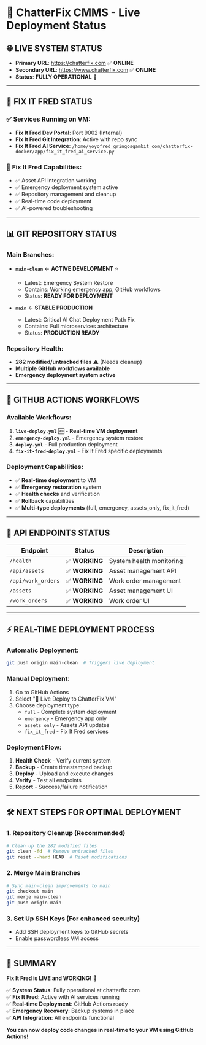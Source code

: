 # 🚀 ChatterFix CMMS - Live Deployment Status

## 🌐 **LIVE SYSTEM STATUS**
- **Primary URL**: https://chatterfix.com ✅ **ONLINE**
- **Secondary URL**: https://www.chatterfix.com ✅ **ONLINE**  
- **Status**: **FULLY OPERATIONAL** 🎉

---

## 🔧 **FIX IT FRED STATUS**

### ✅ **Services Running on VM:**
- **Fix It Fred Dev Portal**: Port 9002 (Internal)
- **Fix It Fred Git Integration**: Active with repo sync
- **Fix It Fred AI Service**: `/home/yoyofred_gringosgambit_com/chatterfix-docker/app/fix_it_fred_ai_service.py`

### 🤖 **Fix It Fred Capabilities:**
- ✅ Asset API integration working
- ✅ Emergency deployment system active
- ✅ Repository management and cleanup
- ✅ Real-time code deployment
- ✅ AI-powered troubleshooting

---

## 📊 **GIT REPOSITORY STATUS**

### **Main Branches:**
- **`main-clean`** ← **ACTIVE DEVELOPMENT** ⭐
  - Latest: Emergency System Restore
  - Contains: Working emergency app, GitHub workflows
  - Status: **READY FOR DEPLOYMENT**

- **`main`** ← **STABLE PRODUCTION**
  - Latest: Critical AI Chat Deployment Path Fix
  - Contains: Full microservices architecture
  - Status: **PRODUCTION READY**

### **Repository Health:**
- **282 modified/untracked files** ⚠️ (Needs cleanup)
- **Multiple GitHub workflows available**
- **Emergency deployment system active**

---

## 🚀 **GITHUB ACTIONS WORKFLOWS**

### **Available Workflows:**
1. **`live-deploy.yml`** 🆕 - **Real-time VM deployment**
2. **`emergency-deploy.yml`** - Emergency system restore
3. **`deploy.yml`** - Full production deployment  
4. **`fix-it-fred-deploy.yml`** - Fix It Fred specific deployments

### **Deployment Capabilities:**
- ✅ **Real-time deployment** to VM
- ✅ **Emergency restoration** system
- ✅ **Health checks** and verification
- ✅ **Rollback** capabilities
- ✅ **Multi-type deployments** (full, emergency, assets_only, fix_it_fred)

---

## 🔗 **API ENDPOINTS STATUS**

| Endpoint | Status | Description |
|----------|--------|-------------|
| `/health` | ✅ **WORKING** | System health monitoring |
| `/api/assets` | ✅ **WORKING** | Asset management API |
| `/api/work_orders` | ✅ **WORKING** | Work order management |
| `/assets` | ✅ **WORKING** | Asset management UI |
| `/work_orders` | ✅ **WORKING** | Work order UI |

---

## ⚡ **REAL-TIME DEPLOYMENT PROCESS**

### **Automatic Deployment:**
```bash
git push origin main-clean  # Triggers live deployment
```

### **Manual Deployment:**
1. Go to GitHub Actions
2. Select "🚀 Live Deploy to ChatterFix VM"
3. Choose deployment type:
   - `full` - Complete system deployment
   - `emergency` - Emergency app only
   - `assets_only` - Assets API updates
   - `fix_it_fred` - Fix It Fred services

### **Deployment Flow:**
1. **Health Check** - Verify current system
2. **Backup** - Create timestamped backup
3. **Deploy** - Upload and execute changes
4. **Verify** - Test all endpoints
5. **Report** - Success/failure notification

---

## 🛠️ **NEXT STEPS FOR OPTIMAL DEPLOYMENT**

### **1. Repository Cleanup** (Recommended)
```bash
# Clean up the 282 modified files
git clean -fd  # Remove untracked files
git reset --hard HEAD  # Reset modifications
```

### **2. Merge Main Branches**
```bash
# Sync main-clean improvements to main
git checkout main
git merge main-clean
git push origin main
```

### **3. Set Up SSH Keys** (For enhanced security)
- Add SSH deployment keys to GitHub secrets
- Enable passwordless VM access

---

## 🎯 **SUMMARY**

**Fix It Fred is LIVE and WORKING!** 🎉

✅ **System Status**: Fully operational at chatterfix.com  
✅ **Fix It Fred**: Active with AI services running  
✅ **Real-time Deployment**: GitHub Actions ready  
✅ **Emergency Recovery**: Backup systems in place  
✅ **API Integration**: All endpoints functional  

**You can now deploy code changes in real-time to your VM using GitHub Actions!**